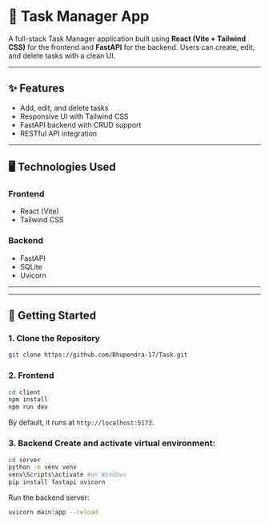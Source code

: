 # 📝 Task Manager App

A full-stack Task Manager application built using **React (Vite + Tailwind CSS)** for the frontend and **FastAPI** for the backend. Users can create, edit, and delete tasks with a clean UI.

---

## ✨ Features

- Add, edit, and delete tasks
- Responsive UI with Tailwind CSS
- FastAPI backend with CRUD support
- RESTful API integration

---

## 🖥️ Technologies Used

### Frontend
- React (Vite)
- Tailwind CSS

### Backend
- FastAPI
- SQLite 
- Uvicorn

---

---

## 🚀 Getting Started

### 1. Clone the Repository

```bash
git clone https://github.com/Bhupendra-17/Task.git
```

### 2. Frontend

```bash
cd client 
npm install 
npm run dev
```

By default, it runs at `http://localhost:5173`. 

### 3. Backend Create and activate virtual environment: 
```bash 
cd server
python -m venv venv 
venv\Scripts\activate #on Windows 
pip install fastapi uvicorn
```
Run the backend server:
```bash
uvicorn main:app --reload
```